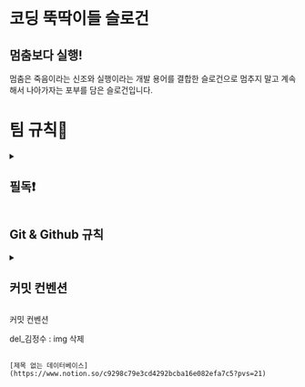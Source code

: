 # 코딩 뚝딱이들 슬로건

## 멈춤보다 실행!
멈춤은 죽음이라는 신조와 실행이라는 개발 용어를 결합한 슬로건으로 멈추지 말고 계속해서 나아가자는 포부를 담은 슬로건입니다.

# 팀 규칙👀
<details>
  <summary><h2>필독❗️</h2></summary>
  <div markdown="1">
  <div>1. Pull request와 merge 관련하여 Slack으로 메세지를 보낼 경우 특정 멤버에게 멘션을 달아주세요.</div>
  <div>2. 메세지를 확인했다면 해당 댓글에 이모지를 사용하여 공감해주세요.</div>
  <div>3. 파일 1개 당 commit 1개를 지켜주세요.</div>
  <div>4. Commit 전 Ctrl + S (저장) 을 했는지 확인해주세요.</div>
  <div>5. 팀장이 merge 하고 Slack에 보내면 그 뒤에 pull하고 확인 후 이모지로 응답.</div>
  <div>6. 💡공용 팁에 팀원이 알면 좋은 것들을 자유롭게 작성하기.</div>
  <div>7. 의견창에 있는 의견 중 확실히 실행 완료한 것만 체크하기.</div>
  <div>8. 각자 작업하고 pull request 보낸 후 Slack에 보내면 대답 대신 이모지로 대답하기.</div>
  <div>9. 공용 일지에 작성할 때 작성자도 꼭 표시하기.</div>
  <div>10. 개인 페이지에 작성한 것들을 나중에 팀원끼리 결정 사항을 공용 페이지에 적기.</div>
  <div>11. 커밋 - 간단한 주석이나 오타 수정 부분은 “주석”, “오타수정” 단답으로 작성.</div>
  <div>12. 파일 이름 예시</div> 
    
    // 파일명 생성 시 참고
    최상위 폴더_이 파일을 적용할 파일명_이 파일의 기능.파일 확장자
    // 예시
    module_server_template.js
  </div>
</details>

  
## Git & Github 규칙
<details>
  <summary><h2>커밋 컨벤션</h2></summary>
  <div markdown="1">
> 예시
>
```jsx
📌 feat_정호연 : user 수정
 
✨ fix_정호연 : user 수정
 
✅ sav_이연승 : main.js 중간 저장

  </div>
</details>

커밋 컨벤션
    
 
del_김정수 : img 삭제
```

[제목 없는 데이터베이스](https://www.notion.so/c9298c79e3cd4292bcba16e082efa7c5?pvs=21)
